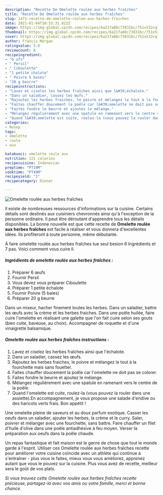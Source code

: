 ```yaml
---
description: "Recette De Omelette roulée aux herbes fraîches"
title: "Recette De Omelette roulée aux herbes fraîches"
slug: 1471-recette-de-omelette-roulee-aux-herbes-fraiches
date: 2021-01-04T10:53:31.822Z
image: https://img-global.cpcdn.com/recipes/6a21fa88c73831bc/751x532cq70/omelette-roulee-aux-herbes-fraiches-photo-principale-de-la-recette.jpg
thumbnail: https://img-global.cpcdn.com/recipes/6a21fa88c73831bc/751x532cq70/omelette-roulee-aux-herbes-fraiches-photo-principale-de-la-recette.jpg
cover: https://img-global.cpcdn.com/recipes/6a21fa88c73831bc/751x532cq70/omelette-roulee-aux-herbes-fraiches-photo-principale-de-la-recette.jpg
author: Francis Morgan
ratingvalue: 3.8
reviewcount: 8
recipeingredient:
- "6 ufs"
- " Persil"
- " Ciboulette"
- "1 petite chalote"
- " Poivre 5 baies"
- "20 g beurre"
recipeinstructions:
- "Lavez et ciselez les herbes fraîches ainsi que l&#39;échalote."
- "Dans un saladier, cassez les œufs."
- "Rajoutez les herbes fraiches, le poivre et mélangez le tout à la fourchette mais sans fouetter."
- "Faites chauffer doucement la poêle car l&#39;omelette ne doit pas se colorer."
- "Faites fondre le beurre et ajoutez le mélange."
- "Mélangez régulièrement avec une spatule en ramenant vers le centre de la poêle."
- "Quand l&#39;omelette est cuite, roulez-la (vous pouvez la rouler dans une assiette).En accompagnement, je vous propose une salade d&#39;endive ou des haricots verts frais. Bon appétit !"
categories:
- Resep
tags:
- omelette
- roule
- aux

katakunci: omelette roule aux 
nutrition: 121 calories
recipecuisine: Indonesian
preptime: "PT19M"
cooktime: "PT49M"
recipeyield: "1"
recipecategory: Dinner

---
```



![Omelette roulée aux herbes fraîches](https://img-global.cpcdn.com/recipes/6a21fa88c73831bc/751x532cq70/omelette-roulee-aux-herbes-fraiches-photo-principale-de-la-recette.jpg)

Il existe de nombreuses ressources d'informations sur la cuisine. Certains détails sont destinés aux cuisiniers chevronnés ainsi qu'à l'exception de la personne ordinaire. Il peut être déroutant d'apprendre tous les détails disponibles. La bonne nouvelle est que cette recette de <strong> Omelette roulée aux herbes fraîches </strong> est facile à réaliser et vous donnera d'excellentes idées. Ils profiteront à toute personne, même débutante.

<!--inarticleads1-->

À faire omelette roulée aux herbes fraîches tue seul besion 6 Ingrédients et 7 pas. Voici comment vous cuire il.

##### Ingrédients de omelette roulée aux herbes fraîches :

1. Préparer 6 œufs
1. Fournir  Persil
1. Vous devez vous préparer  Ciboulette
1. Préparer 1 petite échalote
1. Fournir  Poivre (5 baies)
1. Préparer 20 g beurre


Dans un mixeur, hacher finement toutes les herbes. Dans un saladier, battre les œufs avec la crème et les herbes fraiches. Dans une poêle huilée, faire cuire l&#39;omelette en réalisant une galette que l&#39;on fait cuire selon ses gouts (bien cuite, baveuse, au choix). Accompagner de roquette et d&#39;une vinaigrette balsamique. 

<!--inarticleads2-->

##### Omelette roulée aux herbes fraîches instructions :

1. Lavez et ciselez les herbes fraîches ainsi que l&#39;échalote.
1. Dans un saladier, cassez les œufs.
1. Rajoutez les herbes fraiches, le poivre et mélangez le tout à la fourchette mais sans fouetter.
1. Faites chauffer doucement la poêle car l&#39;omelette ne doit pas se colorer.
1. Faites fondre le beurre et ajoutez le mélange.
1. Mélangez régulièrement avec une spatule en ramenant vers le centre de la poêle.
1. Quand l&#39;omelette est cuite, roulez-la (vous pouvez la rouler dans une assiette).En accompagnement, je vous propose une salade d&#39;endive ou des haricots verts frais. Bon appétit !


Une omelette pleine de saveurs et au doux parfum exotique. Casser les oeufs dans un saladier, ajouter les herbes, la crème et le curry. Saler, poivrer et mélanger avec une fourchette, sans battre. Faire chauffer un filet d&#39;huile d&#39;olive dans une poêle antiadhésive à feu moyen. Verser la préparation aux oeufs dans la poêle chaude. 

<!--inarticleads1-->

<p>
Un repas fantastique et fait maison est le genre de chose que tout le monde garde à l'esprit. Utiliser ces Omelette roulée aux herbes fraîches recette pour améliorer votre cuisine coïncide avec un athlète qui continue à s'entraîner - plus vous le faites, mieux vous vous améliorez, apprenez autant que vous le pouvez sur la cuisine. Plus vous avez de recette, meilleur sera le goût de vos plats.
</p>

<p>
<i>Si vous trouvez cette Omelette roulée aux herbes fraîches recette précieuse, partagez-la avec vos amis ou votre famille, merci et bonne chance.</i>
</p>
